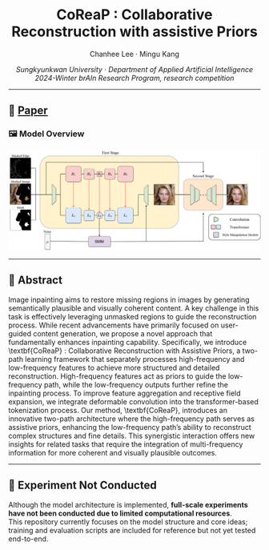 

<p align="center">
  <h1 align="center">CoReaP : Collaborative Reconstruction with assistive Priors</h1>
  <p align="center">
    <a>Chanhee Lee</a>
    ·
    <a>Mingu Kang</a>
  </p>
  <p align="center">
    <i>Sungkyunkwan University · Department of Applied Artificial Intelligence</i><br>
    <i>2024-Winter brAIn Research Program, research competition</i>
  </p>
</p>

---
## 📄 [Paper](https://drive.google.com/file/d/1XPNHgS_uMzxiyjG3sSu1nkmrKbZIQuwL/view?usp=drive_link)

### 🖼️ Model Overview
![overview](./assets/coreap_teaser.png)

---

## 📝 Abstract

Image inpainting aims to restore missing regions in images by generating semantically plausible and visually coherent content. A key challenge in this task is effectively leveraging unmasked regions to guide the reconstruction process. While recent advancements have primarily focused on user-guided content generation, we propose a novel approach that fundamentally enhances inpainting capability. Specifically, we introduce \textbf{CoReaP} : Collaborative Reconstruction with Assistive Priors, a two-path learning framework that separately processes high-frequency and low-frequency features to achieve more structured and detailed reconstruction. High-frequency features act as priors to guide the low-frequency path, while the low-frequency outputs further refine the inpainting process. To improve feature aggregation and receptive field expansion, we integrate deformable convolution into the transformer-based tokenization process. Our method, \textbf{CoReaP}, introduces an innovative two-path architecture where the high-frequency path serves as assistive priors, enhancing the low-frequency path’s ability to reconstruct complex structures and fine details. This synergistic interaction offers new insights for related tasks that require the integration of multi-frequency information for more coherent and visually plausible outcomes.


---

## 🚧 Experiment Not Conducted  
Although the model architecture is implemented, **full-scale experiments have not been conducted due to limited computational resources**.  
This repository currently focuses on the model structure and core ideas; training and evaluation scripts are included for reference but not yet tested end-to-end.
